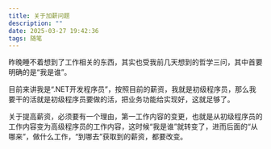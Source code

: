 ```yaml
---
title: 关于加薪问题
description: ""
date: 2025-03-27 19:42:36
tags: 随笔
---
```


昨晚睡不着想到了工作相关的东西，其实也受我前几天想到的哲学三问，其中首要明确的是“我是谁”。

目前来讲我是“.NET开发程序员”，按照目前的薪资，我就是初级程序员，那么我要干的活就是初级程序员要做的活，把业务功能给实现好，这就足够了。

关于提高薪资，必须要有一个理由，第一工作内容的变更，也就是从初级程序员的工作内容变为高级程序员的工作内容，这时候“我是谁”就转变了，进而后面的“从哪来”，做什么工作，“到哪去”获取到的薪资，都要改变。